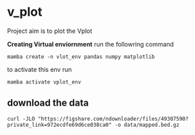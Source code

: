# v_plot
Project aim is to plot the Vplot

**Creating Virtual enviornment**
run the followring command 
~~~
mamba create -n vlot_env pandas numpy matplotlib
~~~
to activate this env run
~~~
mamba activate vplot_env
~~~

## download the data 
~~~
curl -JLO "https://figshare.com/ndownloader/files/49307590?private_link=972ecdfe69d6ce038ca0" -o data/mapped.bed.gz
~~~
